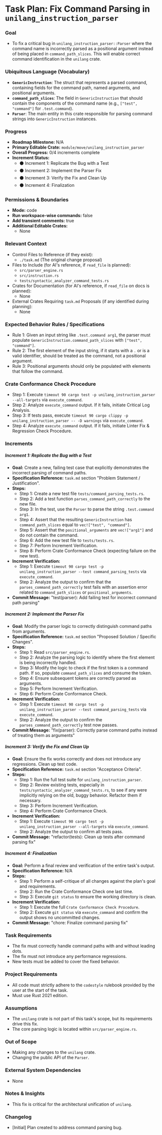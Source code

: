 # Task Plan: Fix Command Parsing in `unilang_instruction_parser`

### Goal
*   To fix a critical bug in `unilang_instruction_parser::Parser` where the command name is incorrectly parsed as a positional argument instead of being placed in `command_path_slices`. This will enable correct command identification in the `unilang` crate.

### Ubiquitous Language (Vocabulary)
*   **`GenericInstruction`**: The struct that represents a parsed command, containing fields for the command path, named arguments, and positional arguments.
*   **`command_path_slices`**: The field in `GenericInstruction` that should contain the components of the command name (e.g., `["test", "command"]` for `.test.command`).
*   **`Parser`**: The main entity in this crate responsible for parsing command strings into `GenericInstruction` instances.

### Progress
*   **Roadmap Milestone:** N/A
*   **Primary Editable Crate:** `module/move/unilang_instruction_parser`
*   **Overall Progress:** 0/4 increments complete
*   **Increment Status:**
    *   ⚫ Increment 1: Replicate the Bug with a Test
    *   ⚫ Increment 2: Implement the Parser Fix
    *   ⚫ Increment 3: Verify the Fix and Clean Up
    *   ⚫ Increment 4: Finalization

### Permissions & Boundaries
*   **Mode:** code
*   **Run workspace-wise commands:** false
*   **Add transient comments:** true
*   **Additional Editable Crates:**
    *   None

### Relevant Context
*   Control Files to Reference (if they exist):
    *   `./task.md` (The original change proposal)
*   Files to Include (for AI's reference, if `read_file` is planned):
    *   `src/parser_engine.rs`
    *   `src/instruction.rs`
    *   `tests/syntactic_analyzer_command_tests.rs`
*   Crates for Documentation (for AI's reference, if `read_file` on docs is planned):
    *   None
*   External Crates Requiring `task.md` Proposals (if any identified during planning):
    *   None

### Expected Behavior Rules / Specifications
*   Rule 1: Given an input string like `.test.command arg1`, the parser must populate `GenericInstruction.command_path_slices` with `["test", "command"]`.
*   Rule 2: The first element of the input string, if it starts with a `.` or is a valid identifier, should be treated as the command, not a positional argument.
*   Rule 3: Positional arguments should only be populated with elements that follow the command.

### Crate Conformance Check Procedure
*   Step 1: Execute `timeout 90 cargo test -p unilang_instruction_parser --all-targets` via `execute_command`.
*   Step 2: Analyze `execute_command` output. If it fails, initiate Critical Log Analysis.
*   Step 3: If tests pass, execute `timeout 90 cargo clippy -p unilang_instruction_parser -- -D warnings` via `execute_command`.
*   Step 4: Analyze `execute_command` output. If it fails, initiate Linter Fix & Regression Check Procedure.

### Increments
##### Increment 1: Replicate the Bug with a Test
*   **Goal:** Create a new, failing test case that explicitly demonstrates the incorrect parsing of command paths.
*   **Specification Reference:** `task.md` section "Problem Statement / Justification".
*   **Steps:**
    *   Step 1: Create a new test file `tests/command_parsing_tests.rs`.
    *   Step 2: Add a test function `parses_command_path_correctly` to the new file.
    *   Step 3: In the test, use the `Parser` to parse the string `.test.command arg1`.
    *   Step 4: Assert that the resulting `GenericInstruction` has `command_path_slices` equal to `vec!["test", "command"]`.
    *   Step 5: Assert that the `positional_arguments` are `vec!["arg1"]` and do not contain the command.
    *   Step 6: Add the new test file to `tests/tests.rs`.
    *   Step 7: Perform Increment Verification.
    *   Step 8: Perform Crate Conformance Check (expecting failure on the new test).
*   **Increment Verification:**
    *   Step 1: Execute `timeout 90 cargo test -p unilang_instruction_parser --test command_parsing_tests` via `execute_command`.
    *   Step 2: Analyze the output to confirm that the `parses_command_path_correctly` test fails with an assertion error related to `command_path_slices` or `positional_arguments`.
*   **Commit Message:** "test(parser): Add failing test for incorrect command path parsing"

##### Increment 2: Implement the Parser Fix
*   **Goal:** Modify the parser logic to correctly distinguish command paths from arguments.
*   **Specification Reference:** `task.md` section "Proposed Solution / Specific Changes".
*   **Steps:**
    *   Step 1: Read `src/parser_engine.rs`.
    *   Step 2: Analyze the parsing logic to identify where the first element is being incorrectly handled.
    *   Step 3: Modify the logic to check if the first token is a command path. If so, populate `command_path_slices` and consume the token.
    *   Step 4: Ensure subsequent tokens are correctly parsed as arguments.
    *   Step 5: Perform Increment Verification.
    *   Step 6: Perform Crate Conformance Check.
*   **Increment Verification:**
    *   Step 1: Execute `timeout 90 cargo test -p unilang_instruction_parser --test command_parsing_tests` via `execute_command`.
    *   Step 2: Analyze the output to confirm the `parses_command_path_correctly` test now passes.
*   **Commit Message:** "fix(parser): Correctly parse command paths instead of treating them as arguments"

##### Increment 3: Verify the Fix and Clean Up
*   **Goal:** Ensure the fix works correctly and does not introduce any regressions. Clean up test code.
*   **Specification Reference:** `task.md` section "Acceptance Criteria".
*   **Steps:**
    *   Step 1: Run the full test suite for `unilang_instruction_parser`.
    *   Step 2: Review existing tests, especially in `tests/syntactic_analyzer_command_tests.rs`, to see if any were implicitly relying on the old, buggy behavior. Refactor them if necessary.
    *   Step 3: Perform Increment Verification.
    *   Step 4: Perform Crate Conformance Check.
*   **Increment Verification:**
    *   Step 1: Execute `timeout 90 cargo test -p unilang_instruction_parser --all-targets` via `execute_command`.
    *   Step 2: Analyze the output to confirm all tests pass.
*   **Commit Message:** "refactor(tests): Clean up tests after command parsing fix"

##### Increment 4: Finalization
*   **Goal:** Perform a final review and verification of the entire task's output.
*   **Specification Reference:** N/A
*   **Steps:**
    *   Step 1: Perform a self-critique of all changes against the plan's goal and requirements.
    *   Step 2: Run the Crate Conformance Check one last time.
    *   Step 3: Execute `git status` to ensure the working directory is clean.
*   **Increment Verification:**
    *   Step 1: Execute the full `Crate Conformance Check Procedure`.
    *   Step 2: Execute `git status` via `execute_command` and confirm the output shows no uncommitted changes.
*   **Commit Message:** "chore: Finalize command parsing fix"

### Task Requirements
*   The fix must correctly handle command paths with and without leading dots.
*   The fix must not introduce any performance regressions.
*   New tests must be added to cover the fixed behavior.

### Project Requirements
*   All code must strictly adhere to the `codestyle` rulebook provided by the user at the start of the task.
*   Must use Rust 2021 edition.

### Assumptions
*   The `unilang` crate is not part of this task's scope, but its requirements drive this fix.
*   The core parsing logic is located within `src/parser_engine.rs`.

### Out of Scope
*   Making any changes to the `unilang` crate.
*   Changing the public API of the `Parser`.

### External System Dependencies
*   None

### Notes & Insights
*   This fix is critical for the architectural unification of `unilang`.

### Changelog
*   [Initial] Plan created to address command parsing bug.